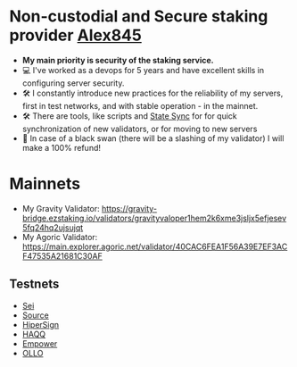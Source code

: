 # Non-custodial and Secure staking provider [Alex845](https://github.com/Phantom1605)
- **My main priority is security of the staking service.**
- 💻 I've worked as a devops for 5 years and have excellent skills in configuring server security.
- 🛠️ I constantly introduce new practices for the reliability of my servers, first in test networks, and with stable operation - in the mainnet.
- 🛠️ There are tools, like scripts and [State Sync](https://github.com/Phantom1605/State-Sync-Snapshots/blob/main/README.md) for for quick synchronization of new validators, or for moving to new servers  
- 💯 In case of a black swan (there will be a slashing of my validator) I will make a 100% refund!

# Mainnets
- My Gravity Validator: https://gravity-bridge.ezstaking.io/validators/gravityvaloper1hem2k6xme3jsljx5efjesev5fq24hq2ujsujqt
- My Agoric Validator: https://main.explorer.agoric.net/validator/40CAC6FEA1F56A39E7EF3ACF47535A21681C30AF

## Testnets
- [Sei](https://sei.explorers.guru/validator/seivaloper14vhlj7ltngzq87c3zv90pdeg3stxvk026g739l)
- [Source](https://explorer.testnet.sourceprotocol.io/source/staking/sourcevaloper1e0ke3v46yd8gzvwfpr0yk7cwl93tpft78w6arv)
- [HiperSign](https://explorer.kjnodes.com/hypersign/staking/hidvaloper1g9p37uequlnyya3elns640yjs6e78evycpzuz7)
- [HAQQ](https://testnet.manticore.team/haqq/staking/haqqvaloper1ay2m5y0fctfxrwm8ujfyw0dzgygra4lp4rcrts)
- [Empower](https://testnet.ping.pub/empower/staking/empowervaloper1cnrxp6fvetr4vx0z5uv368u2jhck8gdjluy3ce)
- [OLLO](https://ollo.explorers.guru/validator/ollovaloper1dx6f008q2jc2wdqchd6pwmf0qyy2g4vrnqkkz9)
